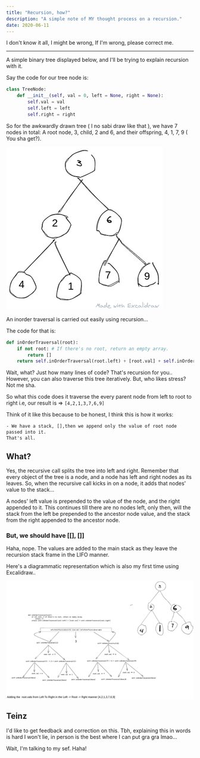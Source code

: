 ```yaml
---
title: "Recursion, how?"
description: "A simple note of MY thought process on a recursion."
date: 2020-06-11
---
```


I don't know it all, I might be wrong, If I'm wrong, please correct me.

---

A simple binary tree displayed below, and I'll be trying to explain recursion with it.

Say the code for our tree node is:

```py
class TreeNode:
    def __init__(self, val = 0, left = None, right = None):
        self.val = val
        self.left = left
        self.right = right
```

So for the awkwardly drawn tree ( I no sabi draw like that ), we have 7 nodes in total: A root node, 3, child, 2 and 6, and their offspring, 4, 1, 7, 9 ( You sha get?).

![Binary Search Tree](./imgs/BT.png)

An inorder traversal is carried out easily using recursion...

The code for that is:

```py
def inOrderTraversal(root):
    if not root: # If there's no root, return an empty array.
        return []
    return self.inOrderTraversal(root.left) + [root.val] + self.inOrderTraversal(root.right)
```

Wait, what? Just how many lines of code? That's recursion for you.. However, you can also
traverse this tree iteratively. But, who likes stress? Not me sha.

So what this code does it traverse the every parent node from left to root to right i.e, our result is => `[4,2,1,3,7,6,9]`

Think of it like this because to be honest, I think this is how it works:

    - We have a stack, [],then we append only the value of root node passed into it.
    That's all.

## What?

Yes, the recursive call splits the tree into left and right. Remember that every object of the tree is a node, and a node has left and right nodes as its leaves. So, when the recursive call kicks in on a node, it adds that nodes' value to the stack...

A nodes' left value is prepended to the value of the node, and the right appended to it. This continues till there are no nodes left, only then, will the stack from the left be prepended to the ancestor node value, and the stack from the right appended to the ancestor node.

### But, we should have [[], []] 

Haha, nope. The values are added to the main stack as they leave the recursion stack frame in the LIFO manner.

Here's a diagrammatic representation which is also my first time using Excalidraw..

 ![Recursion Tree](./imgs/Recursion%20Tree.png)

## Teinz

I'd like to get feedback and correction on this. Tbh, explaining this in words is hard I won't lie, in person is the best where I can put gra gra lmao...

Wait, I'm talking to my sef. Haha! 
